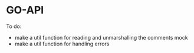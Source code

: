# GO-API

To do:
- make a util function for reading and unmarshalling the comments mock
- make a util function for handling errors